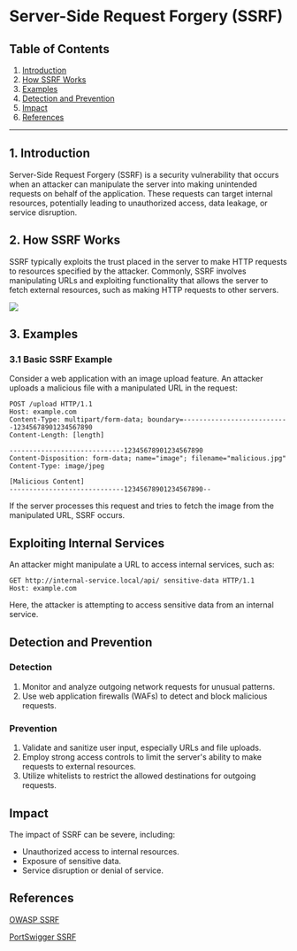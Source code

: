 # Server-Side Request Forgery (SSRF)

## Table of Contents

1. [Introduction](#introduction)
2. [How SSRF Works](#how-ssrf-works)
3. [Examples](#examples)
4. [Detection and Prevention](#detection-and-prevention)
5. [Impact](#impact)
6. [References](#references)

---

## 1. Introduction

Server-Side Request Forgery (SSRF) is a security vulnerability that occurs when an attacker can manipulate the server into making unintended requests on behalf of the application. These requests can target internal resources, potentially leading to unauthorized access, data leakage, or service disruption.

## 2. How SSRF Works

SSRF typically exploits the trust placed in the server to make HTTP requests to resources specified by the attacker. Commonly, SSRF involves manipulating URLs and exploiting functionality that allows the server to fetch external resources, such as making HTTP requests to other servers.

![](https://cdn.invicti.com/statics/img/blogposts/exploiting_ssrf_vulnerability.png)

## 3. Examples

### 3.1 Basic SSRF Example

Consider a web application with an image upload feature. An attacker uploads a malicious file with a manipulated URL in the request:

```http
POST /upload HTTP/1.1
Host: example.com
Content-Type: multipart/form-data; boundary=---------------------------12345678901234567890
Content-Length: [length]

-----------------------------12345678901234567890
Content-Disposition: form-data; name="image"; filename="malicious.jpg"
Content-Type: image/jpeg

[Malicious Content]
-----------------------------12345678901234567890--
```

If the server processes this request and tries to fetch the image from the manipulated URL, SSRF occurs.

## Exploiting Internal Services
An attacker might manipulate a URL to access internal services, such as:

```http
GET http://internal-service.local/api/ sensitive-data HTTP/1.1
Host: example.com
```

Here, the attacker is attempting to access sensitive data from an internal service.

## Detection and Prevention

### Detection
1. Monitor and analyze outgoing network requests for unusual patterns.
2. Use web application firewalls (WAFs) to detect and block malicious requests.

### Prevention
1. Validate and sanitize user input, especially URLs and file uploads.
2. Employ strong access controls to limit the server's ability to make requests to external resources.
3. Utilize whitelists to restrict the allowed destinations for outgoing requests.

## Impact
The impact of SSRF can be severe, including:

- Unauthorized access to internal resources.
- Exposure of sensitive data.
- Service disruption or denial of service.


## References
[OWASP SSRF](https://owasp.org/Top10/A10_2021-Server-Side_Request_Forgery_%28SSRF%29/)

[PortSwigger SSRF](https://portswigger.net/web-security/ssrf)








